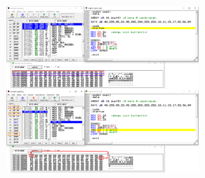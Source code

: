 <img src="https://github.com/rasitesdmr/Assembly/blob/main/app10/image/rd1.png">

<img src="https://github.com/rasitesdmr/Assembly/blob/main/app10/image/rd2.png">
